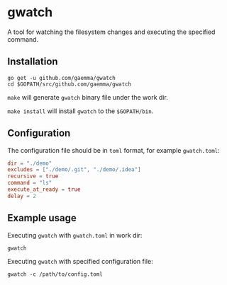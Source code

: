 # gwatch

A tool for watching the filesystem changes and executing the specified command.

## Installation

```
go get -u github.com/gaemma/gwatch
cd $GOPATH/src/github.com/gaemma/gwatch
```

`make` will generate `gwatch` binary file under the work dir.

`make install` will install `gwatch` to the `$GOPATH/bin`.

## Configuration

The configuration file should be in `toml` format, for example `gwatch.toml`:

```toml
dir = "./demo"
excludes = ["./demo/.git", "./demo/.idea"]
recursive = true
command = "ls"
execute_at_ready = true
delay = 2
```

## Example usage

Executing `gwatch` with `gwatch.toml` in work dir:

```
gwatch
````

Executing `gwatch` with specified configuration file:

```
gwatch -c /path/to/config.toml
```

